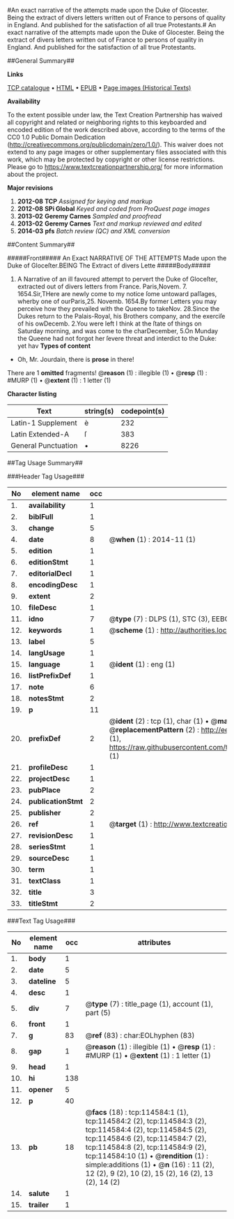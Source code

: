 #An exact narrative of the attempts made upon the Duke of Glocester. Being the extract of divers letters written out of France to persons of quality in England. And published for the satisfaction of all true Protestants.#
An exact narrative of the attempts made upon the Duke of Glocester. Being the extract of divers letters written out of France to persons of quality in England. And published for the satisfaction of all true Protestants.

##General Summary##

**Links**

[TCP catalogue](http://www.ota.ox.ac.uk/tcp/)  • 
[HTML](http://tei.it.ox.ac.uk/tcp/Texts-HTML/free/A84/A84205.html)  • 
[EPUB](http://tei.it.ox.ac.uk/tcp/Texts-EPUB/free/A84/A84205.epub) • 
[Page images (Historical Texts)](https://historicaltexts.jisc.ac.uk/eebo-99862425e)

**Availability**

To the extent possible under law, the Text Creation Partnership has waived all copyright and related or neighboring rights to this keyboarded and encoded edition of the work described above, according to the terms of the CC0 1.0 Public Domain Dedication (http://creativecommons.org/publicdomain/zero/1.0/). This waiver does not extend to any page images or other supplementary files associated with this work, which may be protected by copyright or other license restrictions. Please go to https://www.textcreationpartnership.org/ for more information about the project.

**Major revisions**

1. __2012-08__ __TCP__ *Assigned for keying and markup*
1. __2012-08__ __SPi Global__ *Keyed and coded from ProQuest page images*
1. __2013-02__ __Geremy Carnes__ *Sampled and proofread*
1. __2013-02__ __Geremy Carnes__ *Text and markup reviewed and edited*
1. __2014-03__ __pfs__ *Batch review (QC) and XML conversion*

##Content Summary##

#####Front#####
An Exact NARRATIVE OF THE ATTEMPTS Made upon the Duke of Gloceſter.BEING The Extract of divers Lette
#####Body#####

1. A Narrative of an ill favoured attempt to pervert the Duke of Gloceſter, extracted out of divers letters from France.
Paris,Novem. 7. 1654.Sir,THere are newly come to my notice ſome untoward paſſages, wherby one of ourParis,25. Novemb. 1654.By former Letters you may perceive how they prevailed with the Queene to takeNov. 28.Since the Dukes return to the Palais-Royal, his Brothers company, and the exerciſe of his owDecemb. 2.You were left I think at the ſtate of things on Saturday morning, and was come to the charDecember, 5.On Munday the Queene had not forgot her ſevere threat and interdict to the Duke: yet hav
**Types of content**

  * Oh, Mr. Jourdain, there is **prose** in there!

There are 1 **omitted** fragments! 
 @__reason__ (1) : illegible (1)  •  @__resp__ (1) : #MURP (1)  •  @__extent__ (1) : 1 letter (1)

**Character listing**


|Text|string(s)|codepoint(s)|
|---|---|---|
|Latin-1 Supplement|è|232|
|Latin Extended-A|ſ|383|
|General Punctuation|•|8226|

##Tag Usage Summary##

###Header Tag Usage###

|No|element name|occ|attributes|
|---|---|---|---|
|1.|__availability__|1||
|2.|__biblFull__|1||
|3.|__change__|5||
|4.|__date__|8| @__when__ (1) : 2014-11 (1)|
|5.|__edition__|1||
|6.|__editionStmt__|1||
|7.|__editorialDecl__|1||
|8.|__encodingDesc__|1||
|9.|__extent__|2||
|10.|__fileDesc__|1||
|11.|__idno__|7| @__type__ (7) : DLPS (1), STC (3), EEBO-CITATION (1), PROQUEST (1), VID (1)|
|12.|__keywords__|1| @__scheme__ (1) : http://authorities.loc.gov/ (1)|
|13.|__label__|5||
|14.|__langUsage__|1||
|15.|__language__|1| @__ident__ (1) : eng (1)|
|16.|__listPrefixDef__|1||
|17.|__note__|6||
|18.|__notesStmt__|2||
|19.|__p__|11||
|20.|__prefixDef__|2| @__ident__ (2) : tcp (1), char (1)  •  @__matchPattern__ (2) : ([0-9\-]+):([0-9IVX]+) (1), (.+) (1)  •  @__replacementPattern__ (2) : http://eebo.chadwyck.com/downloadtiff?vid=$1&page=$2 (1), https://raw.githubusercontent.com/textcreationpartnership/Texts/master/tcpchars.xml#$1 (1)|
|21.|__profileDesc__|1||
|22.|__projectDesc__|1||
|23.|__pubPlace__|2||
|24.|__publicationStmt__|2||
|25.|__publisher__|2||
|26.|__ref__|1| @__target__ (1) : http://www.textcreationpartnership.org/docs/. (1)|
|27.|__revisionDesc__|1||
|28.|__seriesStmt__|1||
|29.|__sourceDesc__|1||
|30.|__term__|1||
|31.|__textClass__|1||
|32.|__title__|3||
|33.|__titleStmt__|2||


###Text Tag Usage###

|No|element name|occ|attributes|
|---|---|---|---|
|1.|__body__|1||
|2.|__date__|5||
|3.|__dateline__|5||
|4.|__desc__|1||
|5.|__div__|7| @__type__ (7) : title_page (1), account (1), part (5)|
|6.|__front__|1||
|7.|__g__|83| @__ref__ (83) : char:EOLhyphen (83)|
|8.|__gap__|1| @__reason__ (1) : illegible (1)  •  @__resp__ (1) : #MURP (1)  •  @__extent__ (1) : 1 letter (1)|
|9.|__head__|1||
|10.|__hi__|138||
|11.|__opener__|5||
|12.|__p__|40||
|13.|__pb__|18| @__facs__ (18) : tcp:114584:1 (1), tcp:114584:2 (2), tcp:114584:3 (2), tcp:114584:4 (2), tcp:114584:5 (2), tcp:114584:6 (2), tcp:114584:7 (2), tcp:114584:8 (2), tcp:114584:9 (2), tcp:114584:10 (1)  •  @__rendition__ (1) : simple:additions (1)  •  @__n__ (16) : 11 (2), 12 (2), 9 (2), 10 (2), 15 (2), 16 (2), 13 (2), 14 (2)|
|14.|__salute__|1||
|15.|__trailer__|1||
